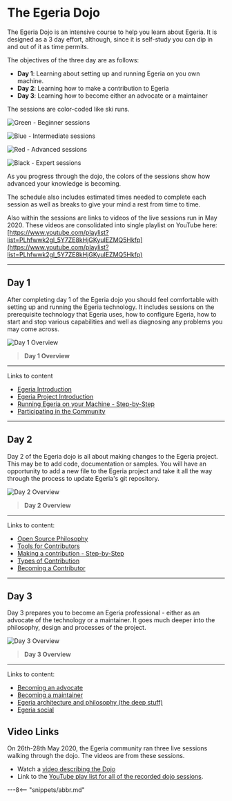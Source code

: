 <!-- SPDX-License-Identifier: CC-BY-4.0 -->
<!-- Copyright Contributors to the ODPi Egeria project 2020. -->

# The Egeria Dojo

The Egeria Dojo is an intensive course to help you learn about Egeria.
It is designed as a 3 day effort, although, since it is self-study you can
dip in and out of it as time permits.

The objectives of the three day are as follows:

* **Day 1**: Learning about setting up and running Egeria on you own machine.
* **Day 2**: Learning how to make a contribution to Egeria
* **Day 3**: Learning how to become either an advocate or a maintainer

The sessions are color-coded like ski runs.

![Green - Beginner sessions](egeria-dojo-session-coding-green-beginner-session.png)

![Blue - Intermediate sessions](egeria-dojo-session-coding-blue-intermediate-session.png)

![Red - Advanced sessions](egeria-dojo-session-coding-red-advanced-session.png)

![Black - Expert sessions](egeria-dojo-session-coding-black-expert-session.png)


As you progress through the dojo, the colors of the sessions
show how advanced your knowledge is becoming.

The schedule also includes estimated times needed to complete
each session as well as breaks to give your mind a rest from time to time.

Also within the sessions are links to videos of the live sessions run
in May 2020.  These videos are  consolidated into single playlist on
YouTube here: [https://www.youtube.com/playlist?list=PLhfwwk2gl_5Y7ZE8kHjGKyuIEZMQ5Hkfp](https://www.youtube.com/playlist?list=PLhfwwk2gl_5Y7ZE8kHjGKyuIEZMQ5Hkfp) 

----

## Day 1

After completing day 1 of the Egeria dojo you should feel
comfortable with setting up and running the Egeria technology.
It includes sessions on the prerequisite technology that Egeria uses,
how to configure Egeria, how to start and stop various capabilities
and well as diagnosing any problems you may come across.

![Day 1 Overview](egeria-dojo-day-1.png)
> **Day 1 Overview**

----
Links to content
* [Egeria Introduction](egeria-dojo-day-1-1-introduction.md)
* [Egeria Project Introduction](egeria-dojo-day-1-2-project-introduction.md)
* [Running Egeria on your Machine - Step-by-Step](egeria-dojo-day-1-3-running-egeria.md)
* [Participating in the Community](egeria-dojo-day-1-4-participating-in-the-community.md)


----

## Day 2

Day 2 of the Egeria dojo is all about making changes to the
Egeria project.  This may be to add code, documentation or samples.
You will have an opportunity to add a new file to the Egeria project
and take it all the way through the process to update Egeria's git repository.

![Day 2 Overview](egeria-dojo-day-2.png)
> **Day 2 Overview**

----
Links to content:
* [Open Source Philosophy](egeria-dojo-day-2-1-open-source-philosophy.md)
* [Tools for Contributors](egeria-dojo-day-2-2-tools-for-contributors.md)
* [Making a contribution - Step-by-Step](egeria-dojo-day-2-3-contribution-to-egeria.md)
* [Types of Contribution](egeria-dojo-day-2-4-types-of-contribution.md)
* [Becoming a Contributor](egeria-dojo-day-2-5-becoming-a-contributor.md)


----

## Day 3

Day 3 prepares you to become an Egeria professional - either
as an advocate of the technology or a maintainer.
It goes much deeper into the philosophy, design and processes
of the project.

![Day 3 Overview](egeria-dojo-day-3.png)
> **Day 3 Overview**

----
Links to content:
* [Becoming an advocate](egeria-dojo-day-3-1-becoming-an-advocate.md)
* [Becoming a maintainer](egeria-dojo-day-3-2-becoming-a-maintainer.png)
* [Egeria architecture and philosophy (the deep stuff)](egeria-dojo-day-3-3-egeria-architecture.md)
* [Egeria social](egeria-dojo-day-3-4-egeria-social.md)


## Video Links

On 26th-28th May 2020, the Egeria community ran three live sessions walking
through the dojo.  The videos are from these sessions.

* Watch a [video describing the Dojo](https://youtu.be/ECF4m0CAHY4)
* Link to the [YouTube play list for all of the recorded dojo sessions](https://www.youtube.com/watch?v=ECF4m0CAHY4&list=PLhfwwk2gl_5Y7ZE8kHjGKyuIEZMQ5Hkfp).

---8<-- "snippets/abbr.md"